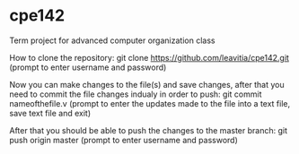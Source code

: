 # cpe142
Term project for advanced computer organization class


How to clone the repository:
  git clone https://github.com/leavitia/cpe142.git 
  (prompt to enter username and password)
  
Now you can make changes to the file(s) and save changes, after that you need to commit the file changes indualy in order to push:
  git commit nameofthefile.v
  (prompt to enter the updates made to the file into a text file, save text file and exit)
 
After that you should be able to push the changes to the master branch:
  git push origin master
  (prompt to enter username and password)
